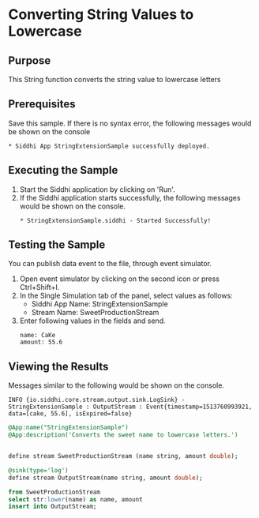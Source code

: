 # Converting String Values to Lowercase

## Purpose
This String function converts the string value to lowercase letters

## Prerequisites
Save this sample. If there is no syntax error, the following messages would be shown on the console
```
* Siddhi App StringExtensionSample successfully deployed.
```

## Executing the Sample
1. Start the Siddhi application by clicking on 'Run'.
2. If the Siddhi application starts successfully, the following messages would be shown on the console.
	```
	* StringExtensionSample.siddhi - Started Successfully!
	```

## Testing the Sample
You can publish data event to the file, through event simulator.
1. Open event simulator by clicking on the second icon or press Ctrl+Shift+I.
2. In the Single Simulation tab of the panel, select values as follows:
	* Siddhi App Name: StringExtensionSample
	* Stream Name: SweetProductionStream
3. Enter following values in the fields and send.
	```
	name: CaKe
	amount: 55.6
	```


## Viewing the Results
Messages similar to the following would be shown on the console.
```
INFO {io.siddhi.core.stream.output.sink.LogSink} - StringExtensionSample : OutputStream : Event{timestamp=1513760993921, data=[cake, 55.6], isExpired=false}
```

```sql
@App:name("StringExtensionSample")
@App:description('Converts the sweet name to lowercase letters.')


define stream SweetProductionStream (name string, amount double);

@sink(type='log')
define stream OutputStream(name string, amount double);

from SweetProductionStream
select str:lower(name) as name, amount
insert into OutputStream;
```